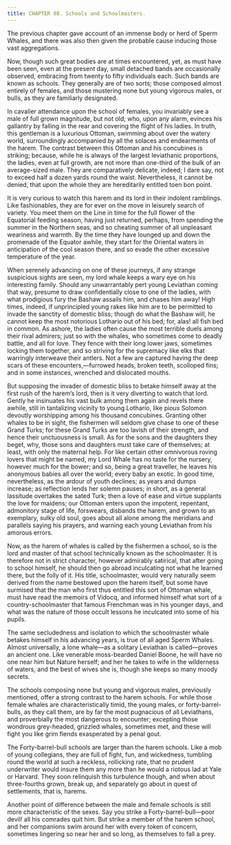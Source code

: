 ```yaml
---
title: CHAPTER 88. Schools and Schoolmasters.
---
```


The previous chapter gave account of an immense body or herd of Sperm Whales, and there was also then given the probable cause inducing those vast aggregations.

Now, though such great bodies are at times encountered, yet, as must have been seen, even at the present day, small detached bands are occasionally observed, embracing from twenty to fifty individuals each. Such bands are known as schools. They generally are of two sorts; those composed almost entirely of females, and those mustering none but young vigorous males, or bulls, as they are familiarly designated.

In cavalier attendance upon the school of females, you invariably see a male of full grown magnitude, but not old; who, upon any alarm, evinces his gallantry by falling in the rear and covering the flight of his ladies. In truth, this gentleman is a luxurious Ottoman, swimming about over the watery world, surroundingly accompanied by all the solaces and endearments of the harem. The contrast between this Ottoman and his concubines is striking; because, while he is always of the largest leviathanic proportions, the ladies, even at full growth, are not more than one-third of the bulk of an average-sized male. They are comparatively delicate, indeed; I dare say, not to exceed half a dozen yards round the waist. Nevertheless, it cannot be denied, that upon the whole they are hereditarily entitled toen bon point.

It is very curious to watch this harem and its lord in their indolent ramblings. Like fashionables, they are for ever on the move in leisurely search of variety. You meet them on the Line in time for the full flower of the Equatorial feeding season, having just returned, perhaps, from spending the summer in the Northern seas, and so cheating summer of all unpleasant weariness and warmth. By the time they have lounged up and down the promenade of the Equator awhile, they start for the Oriental waters in anticipation of the cool season there, and so evade the other excessive temperature of the year.

When serenely advancing on one of these journeys, if any strange suspicious sights are seen, my lord whale keeps a wary eye on his interesting family. Should any unwarrantably pert young Leviathan coming that way, presume to draw confidentially close to one of the ladies, with what prodigious fury the Bashaw assails him, and chases him away! High times, indeed, if unprincipled young rakes like him are to be permitted to invade the sanctity of domestic bliss; though do what the Bashaw will, he cannot keep the most notorious Lothario out of his bed; for, alas! all fish bed in common. As ashore, the ladies often cause the most terrible duels among their rival admirers; just so with the whales, who sometimes come to deadly battle, and all for love. They fence with their long lower jaws, sometimes locking them together, and so striving for the supremacy like elks that warringly interweave their antlers. Not a few are captured having the deep scars of these encounters,—furrowed heads, broken teeth, scolloped fins; and in some instances, wrenched and dislocated mouths.

But supposing the invader of domestic bliss to betake himself away at the first rush of the harem’s lord, then is it very diverting to watch that lord. Gently he insinuates his vast bulk among them again and revels there awhile, still in tantalizing vicinity to young Lothario, like pious Solomon devoutly worshipping among his thousand concubines. Granting other whales to be in sight, the fishermen will seldom give chase to one of these Grand Turks; for these Grand Turks are too lavish of their strength, and hence their unctuousness is small. As for the sons and the daughters they beget, why, those sons and daughters must take care of themselves; at least, with only the maternal help. For like certain other omnivorous roving lovers that might be named, my Lord Whale has no taste for the nursery, however much for the bower; and so, being a great traveller, he leaves his anonymous babies all over the world; every baby an exotic. In good time, nevertheless, as the ardour of youth declines; as years and dumps increase; as reflection lends her solemn pauses; in short, as a general lassitude overtakes the sated Turk; then a love of ease and virtue supplants the love for maidens; our Ottoman enters upon the impotent, repentant, admonitory stage of life, forswears, disbands the harem, and grown to an exemplary, sulky old soul, goes about all alone among the meridians and parallels saying his prayers, and warning each young Leviathan from his amorous errors.

Now, as the harem of whales is called by the fishermen a school, so is the lord and master of that school technically known as the schoolmaster. It is therefore not in strict character, however admirably satirical, that after going to school himself, he should then go abroad inculcating not what he learned there, but the folly of it. His title, schoolmaster, would very naturally seem derived from the name bestowed upon the harem itself, but some have surmised that the man who first thus entitled this sort of Ottoman whale, must have read the memoirs of Vidocq, and informed himself what sort of a country-schoolmaster that famous Frenchman was in his younger days, and what was the nature of those occult lessons he inculcated into some of his pupils.

The same secludedness and isolation to which the schoolmaster whale betakes himself in his advancing years, is true of all aged Sperm Whales. Almost universally, a lone whale—as a solitary Leviathan is called—proves an ancient one. Like venerable moss-bearded Daniel Boone, he will have no one near him but Nature herself; and her he takes to wife in the wilderness of waters, and the best of wives she is, though she keeps so many moody secrets.

The schools composing none but young and vigorous males, previously mentioned, offer a strong contrast to the harem schools. For while those female whales are characteristically timid, the young males, or forty-barrel-bulls, as they call them, are by far the most pugnacious of all Leviathans, and proverbially the most dangerous to encounter; excepting those wondrous grey-headed, grizzled whales, sometimes met, and these will fight you like grim fiends exasperated by a penal gout.

The Forty-barrel-bull schools are larger than the harem schools. Like a mob of young collegians, they are full of fight, fun, and wickedness, tumbling round the world at such a reckless, rollicking rate, that no prudent underwriter would insure them any more than he would a riotous lad at Yale or Harvard. They soon relinquish this turbulence though, and when about three-fourths grown, break up, and separately go about in quest of settlements, that is, harems.

Another point of difference between the male and female schools is still more characteristic of the sexes. Say you strike a Forty-barrel-bull—poor devil! all his comrades quit him. But strike a member of the harem school, and her companions swim around her with every token of concern, sometimes lingering so near her and so long, as themselves to fall a prey.